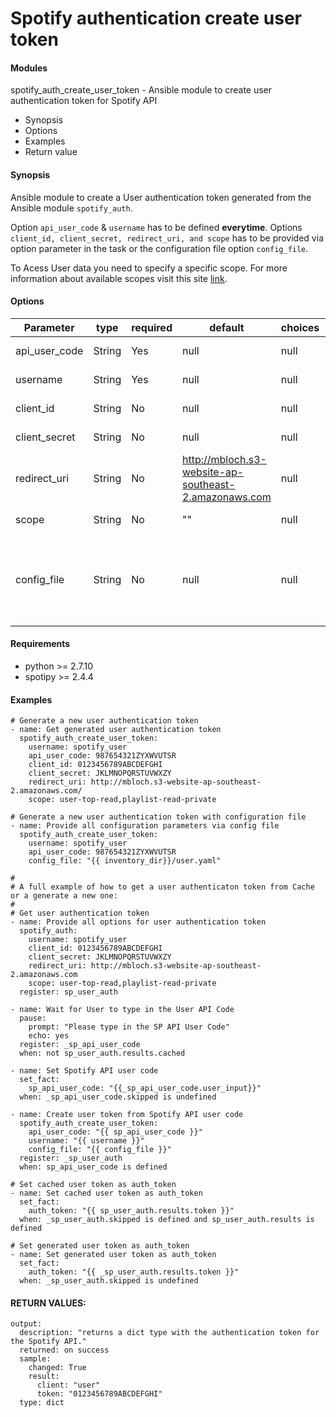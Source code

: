 # Spotify authentication create user token

#### Modules
spotify_auth_create_user_token - Ansible module to create user authentication token for Spotify API

* Synopsis
* Options
* Examples
* Return value

#### Synopsis
Ansible module to create a User authentication token generated from the Ansible module `spotify_auth`.

Option `api_user_code` & `username` has to be defined **everytime**. Options `client_id, client_secret, redirect_uri, and scope` has to be provided via option parameter in the task or the configuration file option `config_file`.

To Acess User data you need to specify a specific scope. For more information about available scopes visit this site  [link](https://beta.developer.spotify.com/documentation/general/guides/scopes/).

#### Options

| Parameter     | type        |required    | default  | choices  | comments |
| ------------- |-------------| ---------|----------- |--------- | -------- |
| api_user_code | String      | Yes     | null       | null     | Spotify API User code |
| username      | String      | Yes     |  null         | null     | Spotify Username |
| client_id     | String      | No     | null       | null     | Spotify API Client ID |
| client_secret | String      | No     | null       | null     | Spotify API Client Secret |
| redirect_uri  | String      | No     | http://mbloch.s3-website-ap-southeast-2.amazonaws.com       | null     | Spotify redirect URL |
| scope         | String      | No     | ""         | null     | Spotify API user scope |
| config_file | String        | No     | null       | null     | Configuration file containing client_id, client_secret, redirect_uri and scope |

#### Requirements  
* python >= 2.7.10
* spotipy >= 2.4.4

#### Examples
```
# Generate a new user authentication token
- name: Get generated user authentication token
  spotify_auth_create_user_token:
    username: spotify_user
    api_user_code: 987654321ZYXWVUTSR
    client_id: 0123456789ABCDEFGHI
    client_secret: JKLMNOPQRSTUVWXZY
    redirect_uri: http://mbloch.s3-website-ap-southeast-2.amazonaws.com/
    scope: user-top-read,playlist-read-private

# Generate a new user authentication token with configuration file
- name: Provide all configuration parameters via config file
  spotify_auth_create_user_token:
    username: spotify_user
    api_user_code: 987654321ZYXWVUTSR
    config_file: "{{ inventory_dir}}/user.yaml"

#
# A full example of how to get a user authenticaton token from Cache or a generate a new one:
#
# Get user authentication token
- name: Provide all options for user authentication token
  spotify_auth:
    username: spotify_user
    client_id: 0123456789ABCDEFGHI
    client_secret: JKLMNOPQRSTUVWXZY
    redirect_uri: http://mbloch.s3-website-ap-southeast-2.amazonaws.com
    scope: user-top-read,playlist-read-private
  register: sp_user_auth

- name: Wait for User to type in the User API Code
  pause:
    prompt: "Please type in the SP API User Code"
    echo: yes
  register: _sp_api_user_code
  when: not sp_user_auth.results.cached

- name: Set Spotify API user code
  set_fact:
    sp_api_user_code: "{{_sp_api_user_code.user_input}}"
  when: _sp_api_user_code.skipped is undefined

- name: Create user token from Spotify API user code
  spotify_auth_create_user_token:
    api_user_code: "{{ sp_api_user_code }}"
    username: "{{ username }}"
    config_file: "{{ config_file }}"
  register: _sp_user_auth
  when: sp_api_user_code is defined

# Set cached user token as auth_token
- name: Set cached user token as auth_token
  set_fact:
    auth_token: "{{ sp_user_auth.results.token }}"
  when: _sp_user_auth.skipped is defined and sp_user_auth.results is defined

# Set generated user token as auth_token
- name: Set generated user token as auth_token
  set_fact:
    auth_token: "{{ _sp_user_auth.results.token }}"
  when: _sp_user_auth.skipped is undefined
```
#### RETURN VALUES:
```  
output:
  description: "returns a dict type with the authentication token for the Spotify API."
  returned: on success
  sample:
    changed: True
    result:
      client: "user"
      token: "0123456789ABCDEFGHI"
  type: dict
  ```
